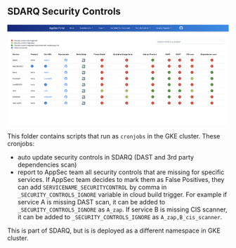 ## SDARQ Security Controls

<img src="https://github.com/broadinstitute/dsp-appsec-infrastructure-apps/blob/master/sdarq/frontend/src/assets/sdarq_security_controls.png">

This folder contains scripts that run as `cronjobs` in the GKE cluster. These cronjobs: 
- auto update security controls in SDARQ (DAST and 3rd party dependencies scan)
- report to AppSec team all security controls that are missing for specific services. If AppSec team decides to mark them as False Positives, they can add `SERVICENAME_SECURITYCONTROL` by comma in `_SECURITY_CONTROLS_IGNORE` variable in cloud build trigger. For example if service A is missing DAST scan, it can be added to `_SECURITY_CONTROLS_IGNORE` as `A_zap`. If service B is missing CIS scanner, it can be added to `_SECURITY_CONTROLS_IGNORE` as `A_zap,B_cis_scanner`. 

This is part of SDARQ, but is is deployed as a different namespace in GKE cluster.



